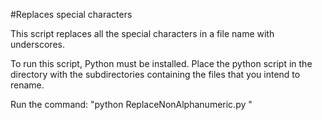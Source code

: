 #Replaces special characters

This script replaces all the special characters in a file name with underscores.

To run this script, Python must be installed.
Place the python script in the directory with the subdirectories containing the files that you intend to rename.

Run the command: "python ReplaceNonAlphanumeric.py <Name of the folder containing files to be renamed>"